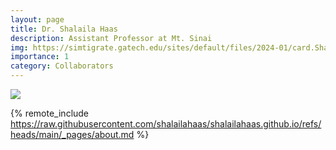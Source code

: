 ```yaml
---
layout: page
title: Dr. Shalaila Haas
description: Assistant Professor at Mt. Sinai
img: https://simtigrate.gatech.edu/sites/default/files/2024-01/card.ShalailaHaas.jpg
importance: 1
category: Collaborators
---
```


<div class="profile float-right"> 
<img src="https://simtigrate.gatech.edu/sites/default/files/2024-01/card.ShalailaHaas.jpg" class="img-fluid z-depth-1 rounded"/>
</div>

{% remote_include https://raw.githubusercontent.com/shalailahaas/shalailahaas.github.io/refs/heads/main/_pages/about.md %}
